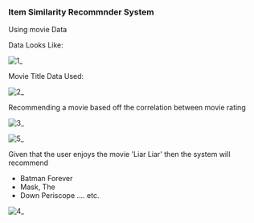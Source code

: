 ### Item Similarity Recommnder System

Using movie Data

Data Looks Like:

![1_](https://user-images.githubusercontent.com/60201899/89479596-3ccba500-d761-11ea-914d-7354a9e50aae.PNG)

Movie Title Data Used:

![2_](https://user-images.githubusercontent.com/60201899/89479598-3d643b80-d761-11ea-9768-b09959360b1c.PNG)

Recommending a movie based off the correlation between movie rating 

![3_](https://user-images.githubusercontent.com/60201899/89479599-3d643b80-d761-11ea-9bf7-6e1ad5247df8.PNG)

![5_](https://user-images.githubusercontent.com/60201899/89479603-3d643b80-d761-11ea-8255-76381ae0c205.PNG)


Given that the user enjoys the movie 'Liar Liar' then the system will recommend 
 - Batman Forever
 - Mask, The
 - Down Periscope
 .... etc. 

![4_](https://user-images.githubusercontent.com/60201899/89479601-3d643b80-d761-11ea-90af-8ea52774af2c.PNG)



